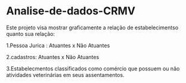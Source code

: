 # Analise-de-dados-CRMV

Este projeto visa mostrar graficamente a relação de estabelecimentso quanto sua relação:

  1.Pessoa Jurica : Atuantes x Não Atuantes

  2.cadastros: Atuantes x Não Atuantes

  3.Estabelecmentos classificados como comércio que possuem ou não atividades veterinárias em seus assentamentos.
  
  
